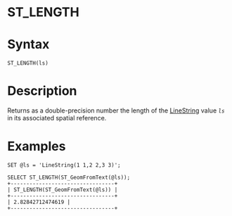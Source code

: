# ST_LENGTH

#

# Syntax

```
ST_LENGTH(ls)
```

#

# Description

Returns as a double-precision number the length of the
[LineString](../wkb/linestringfromwkb.md) value *`ls`* in its associated spatial reference.

#

# Examples

```
SET @ls = 'LineString(1 1,2 2,3 3)';

SELECT ST_LENGTH(ST_GeomFromText(@ls));
+---------------------------------+
| ST_LENGTH(ST_GeomFromText(@ls)) |
+---------------------------------+
| 2.82842712474619 |
+---------------------------------+
```